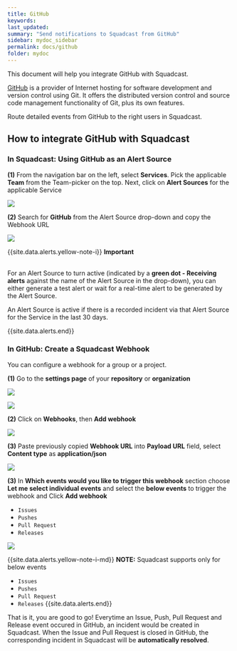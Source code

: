 ```yaml
---
title: GitHub
keywords: 
last_updated: 
summary: "Send notifications to Squadcast from GitHub"
sidebar: mydoc_sidebar
permalink: docs/github
folder: mydoc
---
```


This document will help you integrate GitHub with Squadcast.

[GitHub](https://github.com/) is a provider of Internet hosting for software development and version control using Git. It offers the distributed version control and source code management functionality of Git, plus its own features.

Route detailed events from GitHub to the right users in Squadcast.

## How to integrate GitHub with Squadcast

### In Squadcast: Using GitHub as an Alert Source

**(1)** From the navigation bar on the left, select **Services**. Pick the applicable **Team** from the Team-picker on the top. Next, click on **Alert Sources** for the applicable Service

![](images/alert_source_1.png)

**(2)** Search for **GitHub** from the Alert Source drop-down and copy the Webhook URL 

![](images/github_1.png)

{{site.data.alerts.yellow-note-i}}
<b>Important</b><br/><br/>
<p>For an Alert Source to turn active (indicated by a <b>green dot - Receiving alerts</b> against the name of the Alert Source in the drop-down), you can either generate a test alert or wait for a real-time alert to be generated by the Alert Source.</p>
<p>An Alert Source is active if there is a recorded incident via that Alert Source for the Service in the last 30 days.</p>
{{site.data.alerts.end}}

### In GitHub: Create a Squadcast Webhook

You can configure a webhook for a group or a project.

**(1)** Go to the **settings page** of your **repository** or **organization**

![](images/github_2.png)

![](images/github_3.png)

**(2)** Click on **Webhooks**, then **Add webhook**

![](images/github_4.png)

**(3)** Paste previously copied **Webhook URL** into **Payload URL** field, select **Content type** as **application/json**

![](images/github_5.png)


**(3)** In **Which events would you like to trigger this webhook** section choose **Let me select individual events** and select the **below events** to trigger the webhook and Click **Add webhook**
 + `Issues`
 + `Pushes`
 + `Pull Request`
 + `Releases`

![](images/github_6.png)

{{site.data.alerts.yellow-note-i-md}}
**NOTE:** Squadcast supports only for below events 
 + `Issues`
 + `Pushes`
 + `Pull Request`
 + `Releases`
{{site.data.alerts.end}}

That is it, you are good to go! Everytime an Issue, Push, Pull Request and Release event occured in GitHub, an incident would be created in Squadcast. When the Issue and Pull Request is closed in GitHub, the corresponding incident in Squadcast will be **automatically resolved**. 
